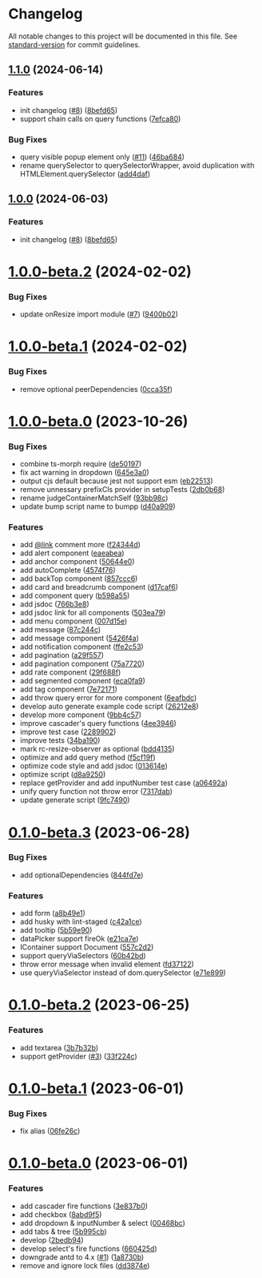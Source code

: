 # Changelog

All notable changes to this project will be documented in this file. See [standard-version](https://github.com/conventional-changelog/standard-version) for commit guidelines.

## [1.1.0](https://github.com/DTStack/ant-design-testing/compare/v1.0.0-beta.2...v1.1.0) (2024-06-14)


### Features

* init changelog ([#8](https://github.com/DTStack/ant-design-testing/issues/8)) ([8befd65](https://github.com/DTStack/ant-design-testing/commit/8befd65e5ade8d0e77affe85e116444f3eb37ab1))
* support chain calls on query functions ([7efca80](https://github.com/DTStack/ant-design-testing/commit/7efca80932b727a1e8c669124d447018cbafb6c0))


### Bug Fixes

* query visible popup element only ([#11](https://github.com/DTStack/ant-design-testing/issues/11)) ([46ba684](https://github.com/DTStack/ant-design-testing/commit/46ba684a430792246aa1d68dd8e0caebd9bf0163))
* rename querySelector to querySelectorWrapper, avoid duplication with HTMLElement.querySelector ([add4daf](https://github.com/DTStack/ant-design-testing/commit/add4daf1103f1ac33febf5bd6d79d60077e41d43))

## [1.0.0](https://github.com/DTStack/ant-design-testing/compare/v1.0.0-beta.2...v1.0.0) (2024-06-03)


### Features

* init changelog ([#8](https://github.com/DTStack/ant-design-testing/issues/8)) ([8befd65](https://github.com/DTStack/ant-design-testing/commit/8befd65e5ade8d0e77affe85e116444f3eb37ab1))

# [1.0.0-beta.2](https://github.com/DTStack/ant-design-testing/compare/v1.0.0-beta.1...v1.0.0-beta.2) (2024-02-02)


### Bug Fixes

* update onResize import module ([#7](https://github.com/DTStack/ant-design-testing/issues/7)) ([9400b02](https://github.com/DTStack/ant-design-testing/commit/9400b02f22d89f75f627ee63e938ca6bd14c5bcf))



# [1.0.0-beta.1](https://github.com/DTStack/ant-design-testing/compare/v1.0.0-beta.0...v1.0.0-beta.1) (2024-02-02)


### Bug Fixes

* remove optional peerDependencies ([0cca35f](https://github.com/DTStack/ant-design-testing/commit/0cca35f8a98a87f38b10927f8cf06464687c7052))



# [1.0.0-beta.0](https://github.com/DTStack/ant-design-testing/compare/v0.1.0-beta.3...v1.0.0-beta.0) (2023-10-26)


### Bug Fixes

* combine ts-morph require ([de50197](https://github.com/DTStack/ant-design-testing/commit/de501975e37d22a1a73c019106f8ae75d601e510))
* fix act warning in dropdown ([645e3a0](https://github.com/DTStack/ant-design-testing/commit/645e3a049eca7bb2ad5197bb12e7e8dd9582888d))
* output cjs default because jest not support esm ([eb22513](https://github.com/DTStack/ant-design-testing/commit/eb22513a542179629950de86033277ad9c66b2e8))
* remove unnessary prefixCls provider in setupTests ([2db0b68](https://github.com/DTStack/ant-design-testing/commit/2db0b68cbad853970375cb4931ab0239c29d858d))
* rename judgeContainerMatchSelf ([93bb98c](https://github.com/DTStack/ant-design-testing/commit/93bb98c261d1548985a6a3186b2f1784a157d781))
* update bump script name to bumpp ([d40a909](https://github.com/DTStack/ant-design-testing/commit/d40a909788a3c94b6b71536b440a4041226750fd))


### Features

* add [@link](https://github.com/link) comment more ([f24344d](https://github.com/DTStack/ant-design-testing/commit/f24344dcc0ba2a05f5c0d69c0a76a217820aa1fb))
* add alert component ([eaeabea](https://github.com/DTStack/ant-design-testing/commit/eaeabea9f545826031bc746f6ca9c2c09e0ef8ef))
* add anchor component ([50644e0](https://github.com/DTStack/ant-design-testing/commit/50644e07f228cfaed15ebe1c58c5b3894dd4f622))
* add autoComplete ([4574f76](https://github.com/DTStack/ant-design-testing/commit/4574f766cdda88816e3f8e59bd603d881d68032c))
* add backTop component ([857ccc6](https://github.com/DTStack/ant-design-testing/commit/857ccc67f3a008d8eec95151c80bb243b4f343e6))
* add card and breadcrumb component ([d17caf6](https://github.com/DTStack/ant-design-testing/commit/d17caf6050cddce3fc3bbd17b9f9c2df52035ce6))
* add component query ([b598a55](https://github.com/DTStack/ant-design-testing/commit/b598a55cbe6cf1c9ee6e876015e7af674859f731))
* add jsdoc ([766b3e8](https://github.com/DTStack/ant-design-testing/commit/766b3e80c3c19e449446bb59487d700ee4226667))
* add jsdoc link for all components ([503ea79](https://github.com/DTStack/ant-design-testing/commit/503ea7943c5a32add503b05cc83a26e72b7472e0))
* add menu component ([007d15e](https://github.com/DTStack/ant-design-testing/commit/007d15e1fff80021256e55767ffb3360177ea89a))
* add message ([87c244c](https://github.com/DTStack/ant-design-testing/commit/87c244c6da2d5e28836d560a27658ba513a02bab))
* add message component ([5426f4a](https://github.com/DTStack/ant-design-testing/commit/5426f4a4824b06f890784408eb263dfc7dd02c67))
* add notification component ([ffe2c53](https://github.com/DTStack/ant-design-testing/commit/ffe2c53f26715ba75720c9c3925c71af43bbbad8))
* add pagination ([a29f557](https://github.com/DTStack/ant-design-testing/commit/a29f55797dc665c3e1cef09bdf9148d60ab7a8d9))
* add pagination component ([75a7720](https://github.com/DTStack/ant-design-testing/commit/75a772035c9952155e4880eb1fc799091a7c2000))
* add rate component ([29f688f](https://github.com/DTStack/ant-design-testing/commit/29f688f1885e5e9d53580a3339314623584e2366))
* add segmented component ([eca0fa9](https://github.com/DTStack/ant-design-testing/commit/eca0fa96233225f6ae81d34033dd9a812312ce17))
* add tag component ([7e72171](https://github.com/DTStack/ant-design-testing/commit/7e721714e1453894126ea9857ae02d50dc0905a2))
* add throw query error for more component ([6eafbdc](https://github.com/DTStack/ant-design-testing/commit/6eafbdce9609e2aba3eb6a33b0befd7ea89591ab))
* develop auto generate example code script ([26212e8](https://github.com/DTStack/ant-design-testing/commit/26212e826f2ecaff89eb1e4175d22597f1dd6c77))
* develop more component ([9bb4c57](https://github.com/DTStack/ant-design-testing/commit/9bb4c578e5e7082c5a1b52735c1fe4ffc078cf46))
* improve cascader's query functions ([4ee3946](https://github.com/DTStack/ant-design-testing/commit/4ee39461abebbc405f9e712ace9fe14d9577cbdb))
* improve test case ([2289902](https://github.com/DTStack/ant-design-testing/commit/2289902d137bca7a627dfb8f4159e6cc4765ed0a))
* improve tests ([34ba190](https://github.com/DTStack/ant-design-testing/commit/34ba190e88c74b7b3de0c2da85aad5938ad35c40))
* mark rc-resize-observer as optional ([bdd4135](https://github.com/DTStack/ant-design-testing/commit/bdd4135cf2083d1c0937882306d8649136854b53))
* optimize and add query method ([f5cf19f](https://github.com/DTStack/ant-design-testing/commit/f5cf19f75e81acad7687be5139c8f9beb0a8beec))
* optimize code style and add jsdoc ([013614e](https://github.com/DTStack/ant-design-testing/commit/013614ee0e1a40baba4c3a068753bf031d3ca732))
* optimize script ([d8a9250](https://github.com/DTStack/ant-design-testing/commit/d8a92505be2836d02d2b5dc6a076b1ecda4e727d))
* replace getProvider and add inputNumber test case ([a06492a](https://github.com/DTStack/ant-design-testing/commit/a06492ac09c9333e055c938a0e807402e0955911))
* unify query function not throw error ([7317dab](https://github.com/DTStack/ant-design-testing/commit/7317dab85e1502c2aa88b45f8ff68784def2c1d4))
* update generate script ([9fc7490](https://github.com/DTStack/ant-design-testing/commit/9fc7490831e46a0b090e3f6f513a6dbab1316887))



# [0.1.0-beta.3](https://github.com/DTStack/ant-design-testing/compare/v0.1.0-beta.2...v0.1.0-beta.3) (2023-06-28)


### Bug Fixes

* add optionalDependencies ([844fd7e](https://github.com/DTStack/ant-design-testing/commit/844fd7ee8a6d9126e4709c4c82ab0fe451986d6b))


### Features

* add form ([a8b49e1](https://github.com/DTStack/ant-design-testing/commit/a8b49e185eb1bde0ff76d9a9d360a19961911ba0))
* add husky with lint-staged ([c42a1ce](https://github.com/DTStack/ant-design-testing/commit/c42a1ce4553ea24bd9fd139151cb68fe7552e068))
* add tooltip ([5b59e90](https://github.com/DTStack/ant-design-testing/commit/5b59e901f2b879bc0674b97fd57ea11bf8797958))
* dataPicker support fireOk ([e21ca7e](https://github.com/DTStack/ant-design-testing/commit/e21ca7efa3163088043205d12943e9fef9c8fe8f))
* IContainer support Document ([557c2d2](https://github.com/DTStack/ant-design-testing/commit/557c2d2dfda5d39c8c1e2c6a3afb7ca88e4311c5))
* support queryViaSelectors ([60b42bd](https://github.com/DTStack/ant-design-testing/commit/60b42bdedb045a286515e9d3b3163c4eb943924e))
* throw error message when invalid element ([fd37122](https://github.com/DTStack/ant-design-testing/commit/fd37122b3fe39f3a4909eb9c409c114211f55a99))
* use queryViaSelector instead of dom.querySelector ([e71e899](https://github.com/DTStack/ant-design-testing/commit/e71e8991ba579820ff4099bd8b05225f51acf5a6))



# [0.1.0-beta.2](https://github.com/DTStack/ant-design-testing/compare/v0.1.0-beta.1...v0.1.0-beta.2) (2023-06-25)


### Features

* add textarea ([3b7b32b](https://github.com/DTStack/ant-design-testing/commit/3b7b32b46af76a201e2ce6c3ba049ca2fbac15b0))
* support getProvider ([#3](https://github.com/DTStack/ant-design-testing/issues/3)) ([33f224c](https://github.com/DTStack/ant-design-testing/commit/33f224cf7f37b8ad3890dce478867b463a54c485))



# [0.1.0-beta.1](https://github.com/DTStack/ant-design-testing/compare/v0.1.0-beta.0...v0.1.0-beta.1) (2023-06-01)


### Bug Fixes

* fix alias ([06fe26c](https://github.com/DTStack/ant-design-testing/commit/06fe26c0e4e3b6a5bc0f3be59b81d74896158740))



# [0.1.0-beta.0](https://github.com/DTStack/ant-design-testing/compare/00468bc10d4687c6d11bab5ed8eb9cc42c06260c...v0.1.0-beta.0) (2023-06-01)


### Features

* add cascader fire functions ([3e837b0](https://github.com/DTStack/ant-design-testing/commit/3e837b0ff53db9e85630c5433829704cd9b9f7fa))
* add checkbox ([8abd9f5](https://github.com/DTStack/ant-design-testing/commit/8abd9f58feaaa196c32827adfdd610756f8fa04e))
* add dropdown & inputNumber & select ([00468bc](https://github.com/DTStack/ant-design-testing/commit/00468bc10d4687c6d11bab5ed8eb9cc42c06260c))
* add tabs & tree ([5b995cb](https://github.com/DTStack/ant-design-testing/commit/5b995cb8002b89f844deed4ecc844533691fcd55))
* develop ([2bedb94](https://github.com/DTStack/ant-design-testing/commit/2bedb94eed92363583bf48d0faf88385f194d458))
* develop select's fire functions ([660425d](https://github.com/DTStack/ant-design-testing/commit/660425d78c9e6c330d204bb49278623030e1f429))
* downgrade antd to 4.x ([#1](https://github.com/DTStack/ant-design-testing/issues/1)) ([1a8730b](https://github.com/DTStack/ant-design-testing/commit/1a8730bcbf7ca36a6397c1dd88a8f70ab00040e7))
* remove and ignore lock files ([dd3874e](https://github.com/DTStack/ant-design-testing/commit/dd3874e783be0b96d57a4713a350eb0bcfdd1ad5))
